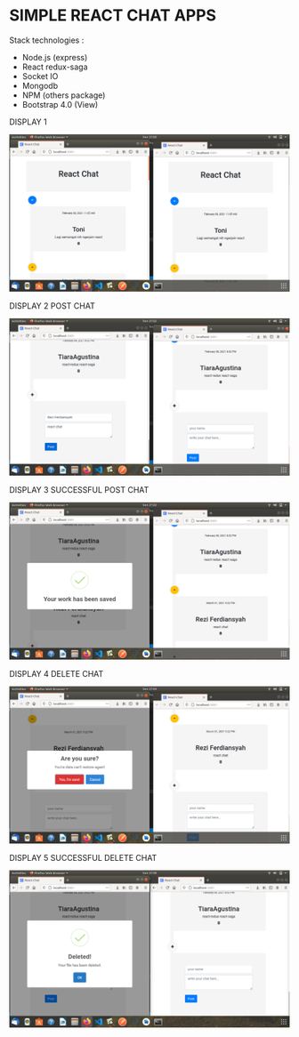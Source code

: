 # SIMPLE REACT CHAT APPS

Stack technologies :

- Node.js (express)
- React redux-saga
- Socket IO
- Mongodb
- NPM (others package)
- Bootstrap 4.0 (View)

 DISPLAY 1

![display](client/public/screenshot2.png)

 DISPLAY 2 POST CHAT

![display](client/public/screenshot3.png)

 DISPLAY 3 SUCCESSFUL POST CHAT 

![display](client/public/screenshot4.png)

 DISPLAY 4 DELETE CHAT 

![display](client/public/screenshot5.png)

 DISPLAY 5 SUCCESSFUL DELETE CHAT 

![display](client/public/screenshot6.png)

